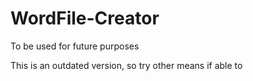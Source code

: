 # WordFile-Creator

To be used for future purposes

This is an outdated version, so try other means if able to
